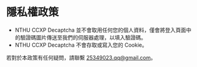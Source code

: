 # 隱私權政策

- NTHU CCXP Decaptcha 並不會取用任何您的個人資料，僅會將登入頁面中的驗證碼圖片傳送至我們的伺服器處理，以填入驗證碼。
- NTHU CCXP Decaptcha 不會存取或寫入您的 Cookie。

若對於本政策有任何疑問，請聯繫 25349023.qq@gmail.com。